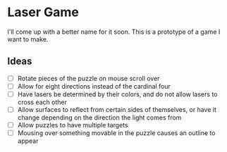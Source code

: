 # Laser Game

I'll come up with a better name for it soon. This is a prototype of a game I want to make.

## Ideas

- [ ] Rotate pieces of the puzzle on mouse scroll over
- [ ] Allow for eight directions instead of the cardinal four
- [ ] Have lasers be determined by their colors, and do not allow lasers to cross each other
- [ ] Allow surfaces to reflect from certain sides of themselves, or have it change depending on the direction the light comes from
- [ ] Allow puzzles to have multiple targets
- [ ] Mousing over something movable in the puzzle causes an outline to appear